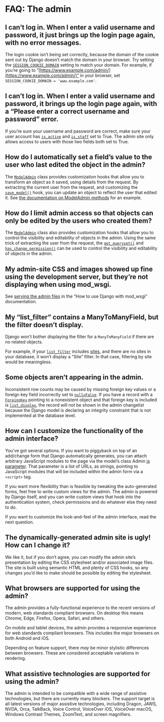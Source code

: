 # FAQ: The admin

## I can’t log in. When I enter a valid username and password, it just brings up the login page again, with no error messages.

The login cookie isn’t being set correctly, because the domain of the cookie
sent out by Django doesn’t match the domain in your browser. Try setting the
[`SESSION_COOKIE_DOMAIN`](../ref/settings.md#std-setting-SESSION_COOKIE_DOMAIN) setting to match your domain. For example, if
you’re going to “[https://www.example.com/admin/](https://www.example.com/admin/)” in your browser, set
`SESSION_COOKIE_DOMAIN = 'www.example.com'`.

## I can’t log in. When I enter a valid username and password, it brings up the login page again, with a “Please enter a correct username and password” error.

If you’re sure your username and password are correct, make sure your user
account has [`is_active`](../ref/contrib/auth.md#django.contrib.auth.models.User.is_active) and
[`is_staff`](../ref/contrib/auth.md#django.contrib.auth.models.User.is_staff) set to True. The admin site
only allows access to users with those two fields both set to True.

## How do I automatically set a field’s value to the user who last edited the object in the admin?

The [`ModelAdmin`](../ref/contrib/admin/index.md#django.contrib.admin.ModelAdmin) class provides customization hooks
that allow you to transform an object as it saved, using details from the
request. By extracting the current user from the request, and customizing the
[`save_model()`](../ref/contrib/admin/index.md#django.contrib.admin.ModelAdmin.save_model) hook, you can update an
object to reflect the user that edited it. See [the documentation on
ModelAdmin methods](../ref/contrib/admin/index.md#model-admin-methods) for an example.

## How do I limit admin access so that objects can only be edited by the users who created them?

The [`ModelAdmin`](../ref/contrib/admin/index.md#django.contrib.admin.ModelAdmin) class also provides customization
hooks that allow you to control the visibility and editability of objects in the
admin. Using the same trick of extracting the user from the request, the
[`get_queryset()`](../ref/contrib/admin/index.md#django.contrib.admin.ModelAdmin.get_queryset) and
[`has_change_permission()`](../ref/contrib/admin/index.md#django.contrib.admin.ModelAdmin.has_change_permission) can be used to
control the visibility and editability of objects in the admin.

## My admin-site CSS and images showed up fine using the development server, but they’re not displaying when using mod_wsgi.

See [serving the admin files](../howto/deployment/wsgi/modwsgi.md#serving-the-admin-files)
in the “How to use Django with mod_wsgi” documentation.

## My “list_filter” contains a ManyToManyField, but the filter doesn’t display.

Django won’t bother displaying the filter for a `ManyToManyField` if there
are no related objects.

For example, if your [`list_filter`](../ref/contrib/admin/index.md#django.contrib.admin.ModelAdmin.list_filter)
includes [sites](../ref/contrib/sites.md), and there are no sites in your
database, it won’t display a “Site” filter. In that case, filtering by site
would be meaningless.

## Some objects aren’t appearing in the admin.

Inconsistent row counts may be caused by missing foreign key values or a
foreign key field incorrectly set to [`null=False`](../ref/models/fields.md#django.db.models.Field.null). If you have a record with a
[`ForeignKey`](../ref/models/fields.md#django.db.models.ForeignKey) pointing to a nonexistent object and
that foreign key is included is
[`list_display`](../ref/contrib/admin/index.md#django.contrib.admin.ModelAdmin.list_display), the record will not be
shown in the admin changelist because the Django model is declaring an
integrity constraint that is not implemented at the database level.

## How can I customize the functionality of the admin interface?

You’ve got several options. If you want to piggyback on top of an add/change
form that Django automatically generates, you can attach arbitrary JavaScript
modules to the page via the model’s class Admin [js parameter](../ref/contrib/admin/index.md#modeladmin-asset-definitions). That parameter is a list of URLs, as strings,
pointing to JavaScript modules that will be included within the admin form via
a `<script>` tag.

If you want more flexibility than is feasible by tweaking the auto-generated
forms, feel free to write custom views for the admin. The admin is powered by
Django itself, and you can write custom views that hook into the authentication
system, check permissions and do whatever else they need to do.

If you want to customize the look-and-feel of the admin interface, read the
next question.

## The dynamically-generated admin site is ugly! How can I change it?

We like it, but if you don’t agree, you can modify the admin site’s
presentation by editing the CSS stylesheet and/or associated image files. The
site is built using semantic HTML and plenty of CSS hooks, so any changes you’d
like to make should be possible by editing the stylesheet.

<a id="admin-browser-support"></a>

## What browsers are supported for using the admin?

The admin provides a fully-functional experience to the recent versions of
modern, web standards compliant browsers. On desktop this means Chrome, Edge,
Firefox, Opera, Safari, and others.

On mobile and tablet devices, the admin provides a responsive experience for
web standards compliant browsers. This includes the major browsers on both
Android and iOS.

Depending on feature support, there *may* be minor stylistic differences
between browsers. These are considered acceptable variations in rendering.

## What assistive technologies are supported for using the admin?

The admin is intended to be compatible with a wide range of assistive
technologies, but there are currently many blockers. The support target is all
latest versions of major assistive technologies, including Dragon, JAWS, NVDA,
Orca, TalkBack, Voice Control, VoiceOver iOS, VoiceOver macOS, Windows Contrast
Themes, ZoomText, and screen magnifiers.
